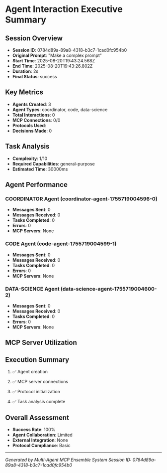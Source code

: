 # Agent Interaction Executive Summary

## Session Overview
- **Session ID**: 0784d89a-89a8-4318-b3c7-1cad0fc954b0
- **Original Prompt**: "Make a complex prompt"
- **Start Time**: 2025-08-20T19:43:24.568Z
- **End Time**: 2025-08-20T19:43:26.802Z
- **Duration**: 2s
- **Final Status**: success

## Key Metrics
- **Agents Created**: 3
- **Agent Types**: coordinator, code, data-science
- **Total Interactions**: 0
- **MCP Connections**: 0/0
- **Protocols Used**: 
- **Decisions Made**: 0

## Task Analysis
- **Complexity**: 1/10
- **Required Capabilities**: general-purpose
- **Estimated Time**: 30000ms

## Agent Performance

### COORDINATOR Agent (coordinator-agent-1755719004596-0)
- **Messages Sent**: 0
- **Messages Received**: 0
- **Tasks Completed**: 0
- **Errors**: 0
- **MCP Servers**: None

### CODE Agent (code-agent-1755719004599-1)
- **Messages Sent**: 0
- **Messages Received**: 0
- **Tasks Completed**: 0
- **Errors**: 0
- **MCP Servers**: None

### DATA-SCIENCE Agent (data-science-agent-1755719004600-2)
- **Messages Sent**: 0
- **Messages Received**: 0
- **Tasks Completed**: 0
- **Errors**: 0
- **MCP Servers**: None


## MCP Server Utilization


## Execution Summary

1. ✅ Agent creation

2. ✅ MCP server connections

3. ✅ Protocol initialization

4. ✅ Task analysis complete


## Overall Assessment
- **Success Rate**: 100%
- **Agent Collaboration**: Limited
- **External Integration**: None
- **Protocol Compliance**: Basic

---
*Generated by Multi-Agent MCP Ensemble System*
*Session ID: 0784d89a-89a8-4318-b3c7-1cad0fc954b0*
